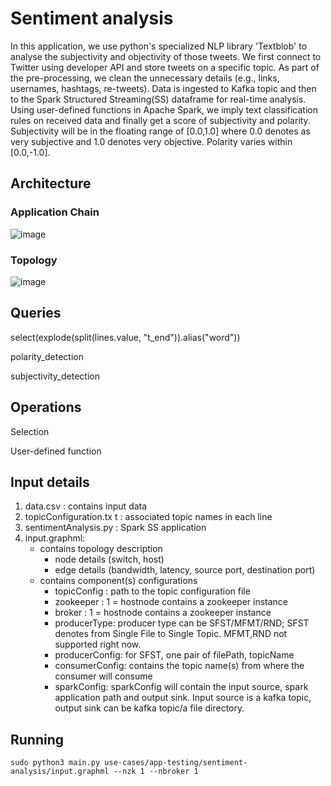 # Sentiment analysis

In this application, we use python's specialized NLP library 'Textblob' to analyse the subjectivity and objectivity of those tweets. We first connect to Twitter using developer API and store tweets on a specific topic. As part of the pre-processing, we clean the unnecessary details (e.g., links, usernames, hashtags, re-tweets). Data is ingested to Kafka topic and then to the Spark Structured Streaming(SS) dataframe for real-time analysis. Using user-defined functions in Apache Spark, we imply text classification rules on received data and finally get a score of subjectivity and polarity. Subjectivity will be in the floating range of [0.0,1.0] where 0.0 denotes as very subjective and 1.0 denotes very objective. Polarity varies within [0.0,-1.0]. 

## Architecture

### Application Chain
![image](https://user-images.githubusercontent.com/6629591/176445094-7222ba18-619e-4d91-a805-272dfe57c100.png)

### Topology
![image](https://user-images.githubusercontent.com/6629591/176445449-13c86e17-037e-4650-9165-c241afa79b86.png)



## Queries  
  
  select(explode(split(lines.value, "t_end")).alias("word"))
  
  polarity_detection
  
  subjectivity_detection
  
## Operations
  
  Selection
  
  User-defined function
  
## Input details
1. data.csv : contains input data
2. topicConfiguration.tx  t : associated topic names in each line
3. sentimentAnalysis.py : Spark SS application
4. input.graphml:
   - contains topology description
     - node details (switch, host)
     - edge details (bandwidth, latency, source port, destination port)
   - contains component(s) configurations 
     - topicConfig : path to the topic configuration file
     - zookeeper : 1 = hostnode contains a zookeeper instance
     - broker : 1 = hostnode contains a zookeeper instance
     - producerType: producer type can be SFST/MFMT/RND; SFST denotes from Single File to Single Topic. MFMT,RND not supported right now.
     - producerConfig: for SFST, one pair of filePath, topicName
     - consumerConfig: contains the topic name(s) from where the consumer will consume
     - sparkConfig: sparkConfig will contain the input source, spark application path and output sink. Input source is a kafka topic, output sink can be kafka topic/a file directory.
     
## Running
   
 ```sudo python3 main.py use-cases/app-testing/sentiment-analysis/input.graphml --nzk 1 --nbroker 1```
